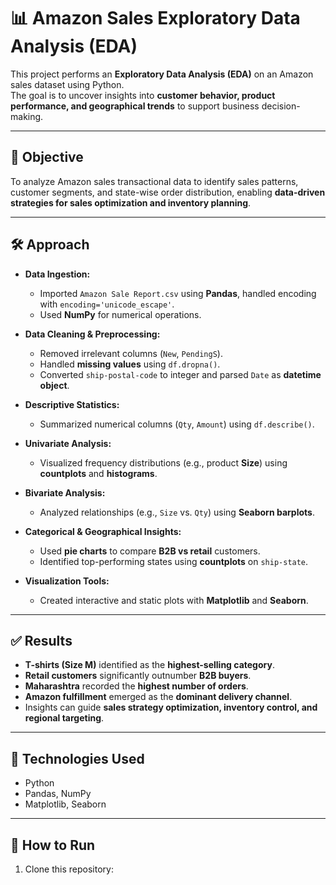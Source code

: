 # 📊 Amazon Sales Exploratory Data Analysis (EDA)

This project performs an **Exploratory Data Analysis (EDA)** on an Amazon sales dataset using Python.  
The goal is to uncover insights into **customer behavior, product performance, and geographical trends** to support business decision-making.

---

## 🎯 Objective
To analyze Amazon sales transactional data to identify sales patterns, customer segments, and state-wise order distribution, enabling **data-driven strategies for sales optimization and inventory planning**.

---

## 🛠️ Approach
- **Data Ingestion:**  
  - Imported `Amazon Sale Report.csv` using **Pandas**, handled encoding with `encoding='unicode_escape'`.  
  - Used **NumPy** for numerical operations.

- **Data Cleaning & Preprocessing:**  
  - Removed irrelevant columns (`New`, `PendingS`).  
  - Handled **missing values** using `df.dropna()`.  
  - Converted `ship-postal-code` to integer and parsed `Date` as **datetime object**.  

- **Descriptive Statistics:**  
  - Summarized numerical columns (`Qty`, `Amount`) using `df.describe()`.  

- **Univariate Analysis:**  
  - Visualized frequency distributions (e.g., product **Size**) using **countplots** and **histograms**.  

- **Bivariate Analysis:**  
  - Analyzed relationships (e.g., `Size` vs. `Qty`) using **Seaborn barplots**.  

- **Categorical & Geographical Insights:**  
  - Used **pie charts** to compare **B2B vs retail** customers.  
  - Identified top-performing states using **countplots** on `ship-state`.  

- **Visualization Tools:**  
  - Created interactive and static plots with **Matplotlib** and **Seaborn**.

---

## ✅ Results
- **T-shirts (Size M)** identified as the **highest-selling category**.  
- **Retail customers** significantly outnumber **B2B buyers**.  
- **Maharashtra** recorded the **highest number of orders**.  
- **Amazon fulfillment** emerged as the **dominant delivery channel**.  
- Insights can guide **sales strategy optimization, inventory control, and regional targeting**.

---

## 📂 Technologies Used
- Python  
- Pandas, NumPy  
- Matplotlib, Seaborn  

---

## 🚀 How to Run
1. Clone this repository:
   ```bash
